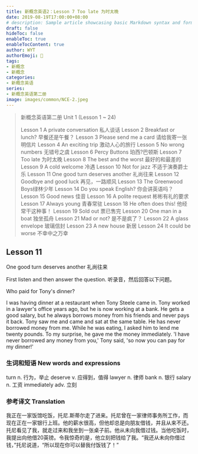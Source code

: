 ```yaml
---
title: 新概念英语2：Lesson 7 Too late 为时太晚
date: 2019-08-19T17:00:00+08:00
# description: Sample article showcasing basic Markdown syntax and formatting for HTML elements.
draft: false
hideToc: false
enableToc: true
enableTocContent: true
author: WYT
authorEmoji: 🧑
tags:
- 新概念
- 新概念
categories:
- 新概念英语
series:
- 新概念英语第二册
image: images/common/NCE-2.jpeg
---
```


> 新概念英语第二册 Unit 1 (Lesson 1 ~ 24)
> 
> Lesson 1 A private conversation 私人谈话
> Lesson 2 Breakfast or lunch? 早餐还是午餐？
> Lesson 3 Please send me a card 请给我寄一张明信片
> Lesson 4 An exciting trip 激动人心的旅行
> Lesson 5 No wrong numbers 无错号之虞
> Lesson 6 Percy Buttons 珀西?巴顿斯
> Lesson 7 Too late 为时太晚
> Lesson 8 The best and the worst 最好的和最差的
> Lesson 9 A cold welcome 冷遇
> Lesson 10 Not for jazz 不适于演奏爵士乐
> Lesson 11 One good turn deserves another 礼尚往来
> Lesson 12 Goodbye and good luck 再见，一路顺风
> Lesson 13 The Greenwood Boys绿林少年
> Lesson 14 Do you speak English? 你会讲英语吗？
> Lesson 15 Good news 佳音
> Lesson 16 A polite request 彬彬有礼的要求
> Lesson 17 Always young 青春常驻
> Lesson 18 He often does this! 他经常干这种事！
> Lesson 19 Sold out 票已售完
> Lesson 20 One man in a boat 独坐孤舟
> Lesson 21 Mad or not? 是不是疯了？
> Lesson 22 A glass envelope 玻璃信封
> Lesson 23 A new house 新居
> Lesson 24 It could be worse 不幸中之万幸



## Lesson 11
One good turn deserves another 
礼尚往来

First listen and then answer the question.
听录音，然后回答以下问题。

Who paid for Tony's dinner?

I was having dinner at a restaurant when Tony Steele came in. Tony worked in a lawyer's office years ago, but he is now working at a bank. He gets a good salary, but he always borrows money from his friends and never pays it back. Tony saw me and came and sat at the same table. He has never borrowed money from me. While he was eating, I asked him to lend me twenty pounds. To my surprise, he gave me the money immediately. 'I have never borrowed any money from you,' Tony said, 'so now you can pay for my dinner!'

### 生词和短语 New words and expressions  

turn  n. 行为，举止
deserve  v. 应得到，值得
lawyer  n. 律师
bank   n. 银行
salary  n. 工资
immediately  adv. 立刻

### 参考译文 Translation


我正在一家饭馆吃饭，托尼.斯蒂尔走了进来。托尼曾在一家律师事务所工作，而现在正在一家银行上班。他的薪水很高，但他却总是向朋友借钱，并且从来不还。托尼看见了我，就走过来和我坐到一张桌子前。他从未向我借过钱。当他吃饭时，我提出向他借20英镑。令我惊奇的是，他立刻把钱给了我。“我还从未向你借过钱，”托尼说道，“所以现在你可以替我付饭钱了！”

